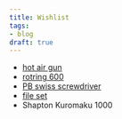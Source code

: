 ```yaml
---
title: Wishlist
tags:
- blog
draft: true
---
```


- [hot air gun](https://www.sculesiechipamente.ro/pistol-aer-cald-1800w-utilizare-ind-d26411-y/?gQT=1)
- [rotring 600](https://www.youtube.com/watch?v=Q5jIZIZ_HMo)
- [PB swiss screwdriver](https://www.pbswisstools.com/en/tools/quality-hand-tools/screwdrivers/product/pb-8510-r-100)
- [file set](https://www.amazon.co.jp/-/en/ENGINEER-TFS-07-Engineer-Precision-Exclusive/dp/B07112YT17?crid=2RXSS0YDXGAEF&s=diy&sprefix=engineer%2Bfile%2Bse%2Cdiy%2C233&sr=1-2&th=1)
- Shapton Kuromaku 1000
